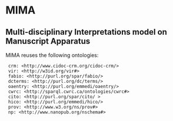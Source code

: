 # MIMA
## Multi-disciplinary Interpretations model on Manuscript Apparatus

MIMA reuses the following ontologies: 

` crm: <http://www.cidoc-crm.org/cidoc-crm/>`  
` vir: <http://w3id.org/vir#>`  
` fabio: <http://purl.org/spar/fabio/>`  
` dcterms: <http://purl.org/dc/terms/>`  
` oaentry: <http://purl.org/emmedi/oaentry/>`  
` cwrc: <http://sparql.cwrc.ca/ontologies/cwrc#>`  
` cito: <http://purl.org/spar/cito/ >`  
` hico: <http://purl.org/emmedi/hico/>`  
` prov: <http://www.w3.org/ns/prov#>`  
` np: <http://www.nanopub.org/nschema#>`  

